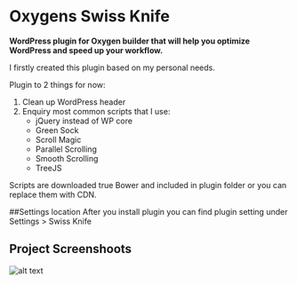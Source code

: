 # Oxygens Swiss Knife
**WordPress plugin for Oxygen builder that will help you optimize WordPress and speed up your workflow.**

I firstly created this plugin based on my personal needs. 

Plugin to 2 things for now:
1. Clean up WordPress header
2. Enquiry most common scripts that I use:
	- jQuery instead of WP core
	- Green Sock
	- Scroll Magic
	- Parallel Scrolling
	- Smooth Scrolling
	- TreeJS

Scripts are downloaded true Bower and included in plugin folder or you can replace them with CDN.	

##Settings location
After you install plugin you can find plugin setting under Settings > Swiss Knife

## Project Screenshoots
![alt text](https://github.com/krstivoja/Oxygens-Swiss-Knife/blob/master/preview.png "Plugin Preview")
